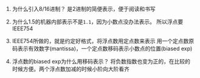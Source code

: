 1. 为什么引入8/16进制？
   是2进制的简便表示，便于阅读和书写

2. 为什么1.5的机器内部表示不是`1.1`，因为小数点没办法表示。
   所以浮点要IEEE754

3. IEEE754所做的，就是约定好格式，将浮点数用定点数来表示
   用一个定点数原码表示有效数字(mantissa)，一个定点数移码表示小数点的位置(biased exp)

4. 浮点数的biased exp为什么用移码表示？
   将负数指数也变为正的，在比较的时候方便。两个浮点数加减的时候小阶向大阶看齐
